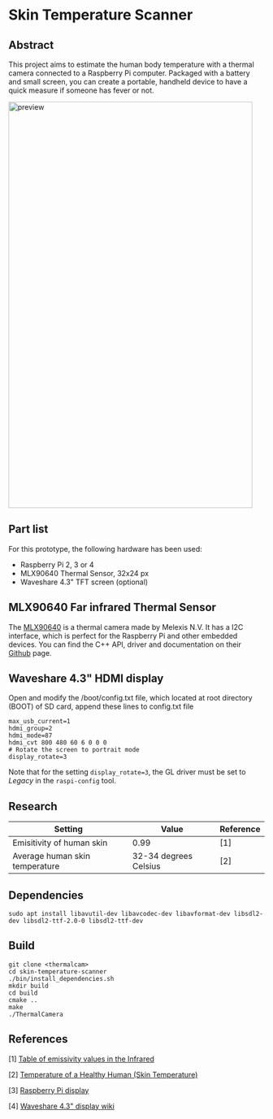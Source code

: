 # Skin Temperature Scanner

## Abstract

This project aims to estimate the human body temperature with a
thermal camera connected to a Raspberry Pi computer. Packaged with
a battery and small screen, you can create a portable, handheld
device to have a quick measure if someone has fever or not.

<img alt="preview" src="./resources/images/preview.gif" height=800 width=480>

## Part list

For this prototype, the following hardware has been used:
- Raspberry Pi 2, 3 or 4
- MLX90640 Thermal Sensor, 32x24 px 
- Waveshare 4.3" TFT screen (optional)

## MLX90640 Far infrared Thermal Sensor

The [MLX90640](https://www.melexis.com/en/product/MLX90640/Far-Infrared-Thermal-Sensor-Array) is a thermal camera
made by Melexis N.V. It has a I2C interface, which is perfect for the Raspberry Pi and other embedded devices. You can 
find the C++ API, driver and documentation on their [Github](https://github.com/melexis/mlx90640-library) page.

## Waveshare 4.3" HDMI display

Open and modify the /boot/config.txt file, which located at root directory (BOOT) of SD card, append these lines to config.txt file
```shell script
max_usb_current=1
hdmi_group=2
hdmi_mode=87
hdmi_cvt 800 480 60 6 0 0 0 
# Rotate the screen to portrait mode
display_rotate=3
```
Note that for the setting `display_rotate=3`, the GL driver must be set to _Legacy_ in the `raspi-config` tool.

## Research

| Setting                        | Value                 | Reference |
| ------------------------------ | --------------------- | --------- |
| Emisitivity of human skin      | 0.99                  | [1]       |
| Average human skin temperature | 32-34 degrees Celsius | [2]       |

## Dependencies

```shell script
sudo apt install libavutil-dev libavcodec-dev libavformat-dev libsdl2-dev libsdl2-ttf-2.0-0 libsdl2-ttf-dev
```

## Build

```shell script
git clone <thermalcam>
cd skin-temperature-scanner
./bin/install_dependencies.sh
mkdir build
cd build
cmake ..
make
./ThermalCamera
``` 

## References

[1] [Table of emissivity values in the Infrared](https://www.optotherm.com/emiss-table.htm)

[2] [Temperature of a Healthy Human (Skin Temperature)](https://hypertextbook.com/facts/2001/AbantyFarzana.shtml)

[3] [Raspberry Pi display](https://www.raspberrypi.org/documentation/hardware/display/)

[4] [Waveshare 4.3" display wiki](https://www.waveshare.com/wiki/4.3inch_HDMI_LCD_(B))
